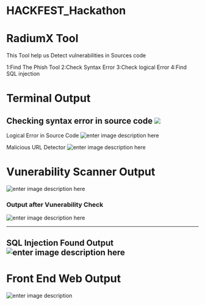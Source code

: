 # HACKFEST_Hackathon

# RadiumX Tool 

This Tool help us Detect vulnerabilities in Sources code

1:Find The Phish Tool
2:Check Syntax Error
3:Check logical Error
4:Find SQL injection

# Terminal Output
Checking syntax error in source code
![](https://res.cloudinary.com/dtbikpook/image/upload/v1679464965/SyntaxErrorOutput_lxgwwh.png)
-----
Logical Error in Source Code
![enter image description here](https://res.cloudinary.com/dtbikpook/image/upload/v1679464962/logicalErrorOutput_jlrbaz.png)

Malicious URL Detector
![enter image description here](https://res.cloudinary.com/dtbikpook/image/upload/v1679464963/MaliciousURLDetectorOutput_yccef7.png)

# Vunerability Scanner Output
![enter image description here](https://res.cloudinary.com/dtbikpook/image/upload/v1679464964/Vunerability_Scanner_Output_pluuar.png)

### Output after Vunerability Check
![enter image description here](https://res.cloudinary.com/dtbikpook/image/upload/v1679464516/vunerabilityOutput_mayfeg.png)

---
## SQL Injection Found Output![enter image description here](https://res.cloudinary.com/dtbikpook/image/upload/v1679464962/SqlInjectionOutput_cwxp6m.png)

# Front End Web Output
![enter image description](https://res.cloudinary.com/dtbikpook/image/upload/v1679466085/MaliciousSourceCodeDetectorOutput_uweuqz.png)
